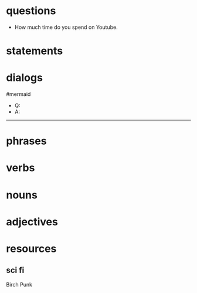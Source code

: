 
# questions
- How much time do you spend on Youtube.
# statements

# dialogs
#mermaid 

- Q:
- A:

---

# phrases

# verbs

# nouns

# adjectives

# resources
## sci fi
Birch Punk
